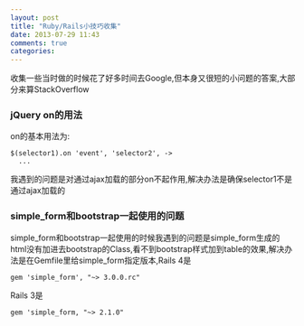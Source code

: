 ```yaml
---
layout: post
title: "Ruby/Rails小技巧收集"
date: 2013-07-29 11:43
comments: true
categories: 
---
```


收集一些当时做的时候花了好多时间去Google,但本身又很短的小问题的答案,大部分来算StackOverflow

### jQuery on的用法

on的基本用法为:

```
$(selector1).on 'event', 'selector2', ->
  ...
```

我遇到的问题是对通过ajax加载的部分on不起作用,解决办法是确保selector1不是通过ajax加载的

### simple_form和bootstrap一起使用的问题

simple_form和bootstrap一起使用的时候我遇到的问题是simple_form生成的html没有加进去bootstrap的Class,看不到bootstrap样式加到table的效果,解决办法是在Gemfile里给simple_form指定版本,Rails 4是

```
gem 'simple_form', "~> 3.0.0.rc"
```

Rails 3是

```
gem 'simple_form, "~> 2.1.0"
```
